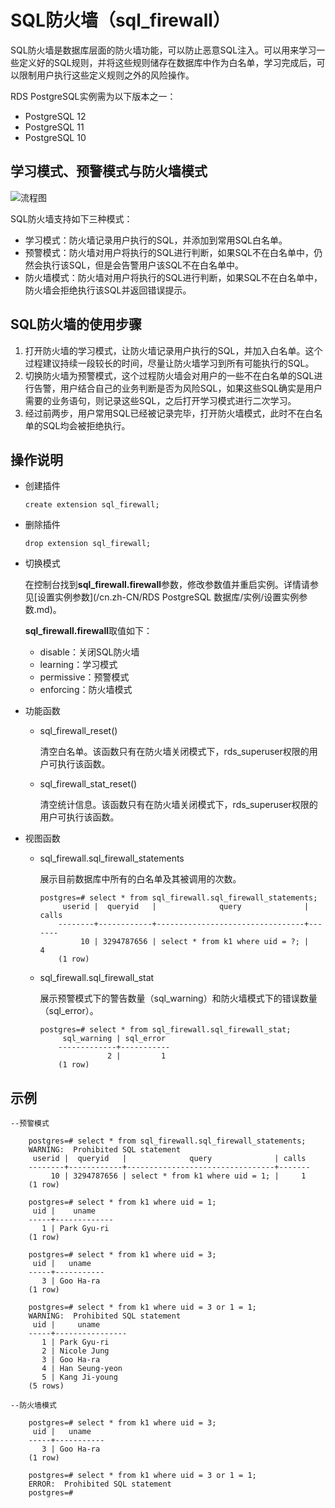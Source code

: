 # SQL防火墙（sql\_firewall）

SQL防火墙是数据库层面的防火墙功能，可以防止恶意SQL注入。可以用来学习一些定义好的SQL规则，并将这些规则储存在数据库中作为白名单，学习完成后，可以限制用户执行这些定义规则之外的风险操作。

RDS PostgreSQL实例需为以下版本之一：

-   PostgreSQL 12
-   PostgreSQL 11
-   PostgreSQL 10

## 学习模式、预警模式与防火墙模式

![流程图](https://static-aliyun-doc.oss-cn-hangzhou.aliyuncs.com/assets/img/zh-CN/5919259951/p162105.png)

SQL防火墙支持如下三种模式：

-   学习模式：防火墙记录用户执行的SQL，并添加到常用SQL白名单。
-   预警模式：防火墙对用户将执行的SQL进行判断，如果SQL不在白名单中，仍然会执行该SQL，但是会告警用户该SQL不在白名单中。
-   防火墙模式：防火墙对用户将执行的SQL进行判断，如果SQL不在白名单中，防火墙会拒绝执行该SQL并返回错误提示。

## SQL防火墙的使用步骤

1.  打开防火墙的学习模式，让防火墙记录用户执行的SQL，并加入白名单。这个过程建议持续一段较长的时间，尽量让防火墙学习到所有可能执行的SQL。
2.  切换防火墙为预警模式，这个过程防火墙会对用户的一些不在白名单的SQL进行告警，用户结合自己的业务判断是否为风险SQL，如果这些SQL确实是用户需要的业务语句，则记录这些SQL，之后打开学习模式进行二次学习。
3.  经过前两步，用户常用SQL已经被记录完毕，打开防火墙模式，此时不在白名单的SQL均会被拒绝执行。

## 操作说明

-   创建插件

    ```
    create extension sql_firewall;
    ```

-   删除插件

    ```
    drop extension sql_firewall;
    ```

-   切换模式

    在控制台找到**sql\_firewall.firewall**参数，修改参数值并重启实例。详情请参见[设置实例参数](/cn.zh-CN/RDS PostgreSQL 数据库/实例/设置实例参数.md)。

    **sql\_firewall.firewall**取值如下：

    -   disable：关闭SQL防火墙
    -   learning：学习模式
    -   permissive：预警模式
    -   enforcing：防火墙模式
-   功能函数
    -   sql\_firewall\_reset\(\)

        清空白名单。该函数只有在防火墙关闭模式下，rds\_superuser权限的用户可执行该函数。

    -   sql\_firewall\_stat\_reset\(\)

        清空统计信息。该函数只有在防火墙关闭模式下，rds\_superuser权限的用户可执行该函数。

-   视图函数
    -   sql\_firewall.sql\_firewall\_statements

        展示目前数据库中所有的白名单及其被调用的次数。

        ```
        postgres=# select * from sql_firewall.sql_firewall_statements;
             userid |  queryid   |              query              | calls
            --------+------------+---------------------------------+-------
                 10 | 3294787656 | select * from k1 where uid = ?; |     4
            (1 row)
        ```

    -   sql\_firewall.sql\_firewall\_stat

        展示预警模式下的警告数量（sql\_warning）和防火墙模式下的错误数量（sql\_error）。

        ```
        postgres=# select * from sql_firewall.sql_firewall_stat;
             sql_warning | sql_error
            -------------+-----------
                       2 |         1
            (1 row)
        ```


## 示例

```
--预警模式

    postgres=# select * from sql_firewall.sql_firewall_statements;
    WARNING:  Prohibited SQL statement
     userid |  queryid   |              query              | calls
    --------+------------+---------------------------------+-------
         10 | 3294787656 | select * from k1 where uid = 1; |     1
    (1 row)

    postgres=# select * from k1 where uid = 1;
     uid |    uname
    -----+-------------
       1 | Park Gyu-ri
    (1 row)

    postgres=# select * from k1 where uid = 3;
     uid |   uname
    -----+-----------
       3 | Goo Ha-ra
    (1 row)

    postgres=# select * from k1 where uid = 3 or 1 = 1;
    WARNING:  Prohibited SQL statement
     uid |     uname
    -----+----------------
       1 | Park Gyu-ri
       2 | Nicole Jung
       3 | Goo Ha-ra
       4 | Han Seung-yeon
       5 | Kang Ji-young
    (5 rows)

--防火墙模式

    postgres=# select * from k1 where uid = 3;
     uid |   uname
    -----+-----------
       3 | Goo Ha-ra
    (1 row)

    postgres=# select * from k1 where uid = 3 or 1 = 1;
    ERROR:  Prohibited SQL statement
    postgres=#
```

